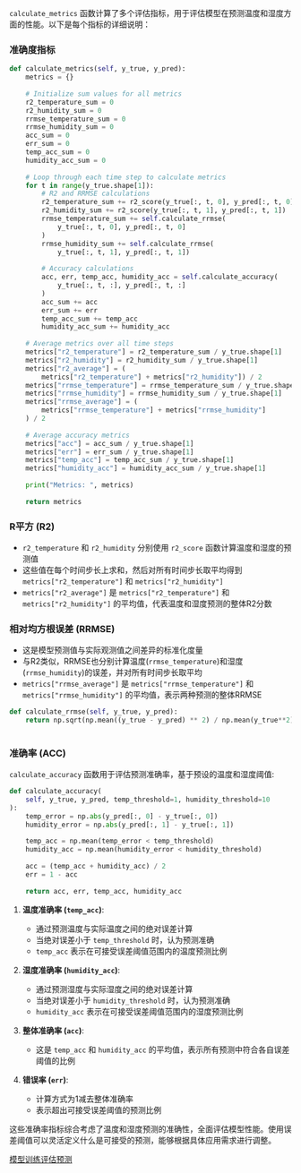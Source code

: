 `calculate_metrics` 函数计算了多个评估指标，用于评估模型在预测温度和湿度方面的性能。以下是每个指标的详细说明：

### 准确度指标[](#accuracy-metrics)

```python
def calculate_metrics(self, y_true, y_pred):
    metrics = {}
 
    # Initialize sum values for all metrics
    r2_temperature_sum = 0
    r2_humidity_sum = 0
    rrmse_temperature_sum = 0
    rrmse_humidity_sum = 0
    acc_sum = 0
    err_sum = 0
    temp_acc_sum = 0
    humidity_acc_sum = 0
 
    # Loop through each time step to calculate metrics
    for t in range(y_true.shape[1]):
        # R2 and RRMSE calculations
        r2_temperature_sum += r2_score(y_true[:, t, 0], y_pred[:, t, 0])
        r2_humidity_sum += r2_score(y_true[:, t, 1], y_pred[:, t, 1])
        rrmse_temperature_sum += self.calculate_rrmse(
            y_true[:, t, 0], y_pred[:, t, 0]
        )
        rrmse_humidity_sum += self.calculate_rrmse(
            y_true[:, t, 1], y_pred[:, t, 1])
 
        # Accuracy calculations
        acc, err, temp_acc, humidity_acc = self.calculate_accuracy(
            y_true[:, t, :], y_pred[:, t, :]
        )
        acc_sum += acc
        err_sum += err
        temp_acc_sum += temp_acc
        humidity_acc_sum += humidity_acc
 
    # Average metrics over all time steps
    metrics["r2_temperature"] = r2_temperature_sum / y_true.shape[1]
    metrics["r2_humidity"] = r2_humidity_sum / y_true.shape[1]
    metrics["r2_average"] = (
        metrics["r2_temperature"] + metrics["r2_humidity"]) / 2
    metrics["rrmse_temperature"] = rrmse_temperature_sum / y_true.shape[1]
    metrics["rrmse_humidity"] = rrmse_humidity_sum / y_true.shape[1]
    metrics["rrmse_average"] = (
        metrics["rrmse_temperature"] + metrics["rrmse_humidity"]
    ) / 2
 
    # Average accuracy metrics
    metrics["acc"] = acc_sum / y_true.shape[1]
    metrics["err"] = err_sum / y_true.shape[1]
    metrics["temp_acc"] = temp_acc_sum / y_true.shape[1]
    metrics["humidity_acc"] = humidity_acc_sum / y_true.shape[1]
 
    print("Metrics: ", metrics)
 
    return metrics
```

### R平方 (R2)[](#r-squared-r2)

+   `r2_temperature` 和 `r2_humidity` 分别使用 `r2_score` 函数计算温度和湿度的预测值
+   这些值在每个时间步长上求和，然后对所有时间步长取平均得到 `metrics["r2_temperature"]` 和 `metrics["r2_humidity"]`
+   `metrics["r2_average"]` 是 `metrics["r2_temperature"]` 和 `metrics["r2_humidity"]` 的平均值，代表温度和湿度预测的整体R2分数

### 相对均方根误差 (RRMSE)[](#relative-root-mean-square-error-rrmse)

+   这是模型预测值与实际观测值之间差异的标准化度量
+   与R2类似，RRMSE也分别计算温度(`rrmse_temperature`)和湿度(`rrmse_humidity`)的误差，并对所有时间步长取平均
+   `metrics["rrmse_average"]` 是 `metrics["rrmse_temperature"]` 和 `metrics["rrmse_humidity"]` 的平均值，表示两种预测的整体RRMSE

```python
def calculate_rrmse(self, y_true, y_pred):
    return np.sqrt(np.mean((y_true - y_pred) ** 2) / np.mean(y_true**2))
 
```

### 准确率 (ACC)[](#accuracy-acc)

`calculate_accuracy` 函数用于评估预测准确率，基于预设的温度和湿度阈值:

```python
def calculate_accuracy(
    self, y_true, y_pred, temp_threshold=1, humidity_threshold=10
):
    temp_error = np.abs(y_pred[:, 0] - y_true[:, 0])
    humidity_error = np.abs(y_pred[:, 1] - y_true[:, 1])
 
    temp_acc = np.mean(temp_error < temp_threshold)
    humidity_acc = np.mean(humidity_error < humidity_threshold)
 
    acc = (temp_acc + humidity_acc) / 2
    err = 1 - acc
 
    return acc, err, temp_acc, humidity_acc
```

1.  **温度准确率 (`temp_acc`)**:
    
    +   通过预测温度与实际温度之间的绝对误差计算
    +   当绝对误差小于 `temp_threshold` 时，认为预测准确
    +   `temp_acc` 表示在可接受误差阈值范围内的温度预测比例
2.  **湿度准确率 (`humidity_acc`)**:
    
    +   通过预测湿度与实际湿度之间的绝对误差计算
    +   当绝对误差小于 `humidity_threshold` 时，认为预测准确
    +   `humidity_acc` 表示在可接受误差阈值范围内的湿度预测比例
3.  **整体准确率 (`acc`)**:
    
    +   这是 `temp_acc` 和 `humidity_acc` 的平均值，表示所有预测中符合各自误差阈值的比例
4.  **错误率 (`err`)**:
    
    +   计算方式为1减去整体准确率
    +   表示超出可接受误差阈值的预测比例

这些准确率指标综合考虑了温度和湿度预测的准确性，全面评估模型性能。使用误差阈值可以灵活定义什么是可接受的预测，能够根据具体应用需求进行调整。

[模型训练](https://botanicbyte.com/Indoor_Climate_Forecasting_Model/Model_Training_Process "Model Training")[评估预测](https://botanicbyte.com/Indoor_Climate_Forecasting_Model/evaluate_prediction "Evaluate Prediction")